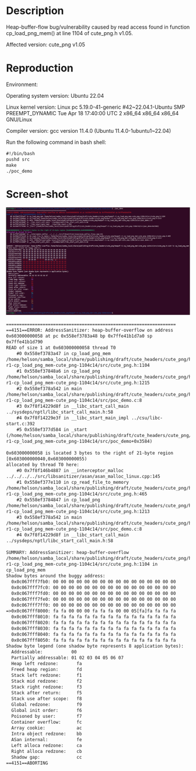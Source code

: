 # Description

Heap-buffer-flow bug/vulnerability caused by read access found in function cp_load_png_mem() at line 1104 of cute_png.h v1.05.

Affected version: cute_png v1.05



# Reproduction

Environment:



Operating system version: Ubuntu 22.04



Linux kernel version: Linux pc 5.19.0-41-generic #42~22.04.1-Ubuntu SMP PREEMPT_DYNAMIC Tue Apr 18 17:40:00 UTC 2 x86_64 x86_64 x86_64 GNU/Linux



Compiler version: gcc version 11.4.0 (Ubuntu 11.4.0-1ubuntu1~22.04)



Run the following command in bash shell:

```shell
#!/bin/bash 
pushd src
make
./poc_demo
```



# Screen-shot

![image-20240527231328315](vulDescription.assets/image-20240527231328315.png)



```shell
=================================================================
==4151==ERROR: AddressSanitizer: heap-buffer-overflow on address 0x603000000058 at pc 0x558ef3783a48 bp 0x7ffe41b1d7a0 sp 0x7ffe41b1d790
READ of size 1 at 0x603000000058 thread T0
    #0 0x558ef3783a47 in cp_load_png_mem /home/helson/samba_local/share/publishing/draft/cute_headers/cute_png/heapof-r1-cp_load_png_mem-cute_png-1104c14/src/cute_png.h:1104
    #1 0x558ef37848a6 in cp_load_png /home/helson/samba_local/share/publishing/draft/cute_headers/cute_png/heapof-r1-cp_load_png_mem-cute_png-1104c14/src/cute_png.h:1215
    #2 0x558ef378a542 in main /home/helson/samba_local/share/publishing/draft/cute_headers/cute_png/heapof-r1-cp_load_png_mem-cute_png-1104c14/src/poc_demo.c:8
    #3 0x7f8f14229d8f in __libc_start_call_main ../sysdeps/nptl/libc_start_call_main.h:58
    #4 0x7f8f14229e3f in __libc_start_main_impl ../csu/libc-start.c:392
    #5 0x558ef377d584 in _start (/home/helson/samba_local/share/publishing/draft/cute_headers/cute_png/heapof-r1-cp_load_png_mem-cute_png-1104c14/src/poc_demo+0x3584)

0x603000000058 is located 3 bytes to the right of 21-byte region [0x603000000040,0x603000000055)
allocated by thread T0 here:
    #0 0x7f8f146b4887 in __interceptor_malloc ../../../../src/libsanitizer/asan/asan_malloc_linux.cpp:145
    #1 0x558ef377e110 in cp_read_file_to_memory /home/helson/samba_local/share/publishing/draft/cute_headers/cute_png/heapof-r1-cp_load_png_mem-cute_png-1104c14/src/cute_png.h:465
    #2 0x558ef3784847 in cp_load_png /home/helson/samba_local/share/publishing/draft/cute_headers/cute_png/heapof-r1-cp_load_png_mem-cute_png-1104c14/src/cute_png.h:1213
    #3 0x558ef378a542 in main /home/helson/samba_local/share/publishing/draft/cute_headers/cute_png/heapof-r1-cp_load_png_mem-cute_png-1104c14/src/poc_demo.c:8
    #4 0x7f8f14229d8f in __libc_start_call_main ../sysdeps/nptl/libc_start_call_main.h:58

SUMMARY: AddressSanitizer: heap-buffer-overflow /home/helson/samba_local/share/publishing/draft/cute_headers/cute_png/heapof-r1-cp_load_png_mem-cute_png-1104c14/src/cute_png.h:1104 in cp_load_png_mem
Shadow bytes around the buggy address:
  0x0c067fff7fb0: 00 00 00 00 00 00 00 00 00 00 00 00 00 00 00 00
  0x0c067fff7fc0: 00 00 00 00 00 00 00 00 00 00 00 00 00 00 00 00
  0x0c067fff7fd0: 00 00 00 00 00 00 00 00 00 00 00 00 00 00 00 00
  0x0c067fff7fe0: 00 00 00 00 00 00 00 00 00 00 00 00 00 00 00 00
  0x0c067fff7ff0: 00 00 00 00 00 00 00 00 00 00 00 00 00 00 00 00
=>0x0c067fff8000: fa fa 00 00 00 fa fa fa 00 00 05[fa]fa fa fa fa
  0x0c067fff8010: fa fa fa fa fa fa fa fa fa fa fa fa fa fa fa fa
  0x0c067fff8020: fa fa fa fa fa fa fa fa fa fa fa fa fa fa fa fa
  0x0c067fff8030: fa fa fa fa fa fa fa fa fa fa fa fa fa fa fa fa
  0x0c067fff8040: fa fa fa fa fa fa fa fa fa fa fa fa fa fa fa fa
  0x0c067fff8050: fa fa fa fa fa fa fa fa fa fa fa fa fa fa fa fa
Shadow byte legend (one shadow byte represents 8 application bytes):
  Addressable:           00
  Partially addressable: 01 02 03 04 05 06 07 
  Heap left redzone:       fa
  Freed heap region:       fd
  Stack left redzone:      f1
  Stack mid redzone:       f2
  Stack right redzone:     f3
  Stack after return:      f5
  Stack use after scope:   f8
  Global redzone:          f9
  Global init order:       f6
  Poisoned by user:        f7
  Container overflow:      fc
  Array cookie:            ac
  Intra object redzone:    bb
  ASan internal:           fe
  Left alloca redzone:     ca
  Right alloca redzone:    cb
  Shadow gap:              cc
==4151==ABORTING

```

